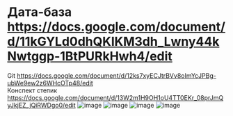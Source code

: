 # Дата-база https://docs.google.com/document/d/11kGYLd0dhQKlKM3dh_Lwny44kNwtggp-1BtPURkHwh4/edit
Git https://docs.google.com/document/d/12ks7xyECJtrBVv8oImYcJPBg-ubWe9ew2z6WHcOTp48/edit <br/>
Конспект степик https://docs.google.com/document/d/13W2m1H9OH1oU4TT0EKr_08prJmQyJkjEZ_jQiRWDgo0/edit
![image](https://user-images.githubusercontent.com/113089569/189536051-2f6a2e52-970b-4fcc-8191-853d5d496e21.png)
![image](https://user-images.githubusercontent.com/113089569/189536061-e8873576-3f0e-444b-9d1e-4fe598846eff.png)
![image](https://user-images.githubusercontent.com/113089569/189536068-e29b89c4-5cb1-4364-adf0-c48d54f46d61.png)
![image](https://user-images.githubusercontent.com/113089569/189536075-8c4bd286-2882-43e2-9093-3b718e4c897e.png)
